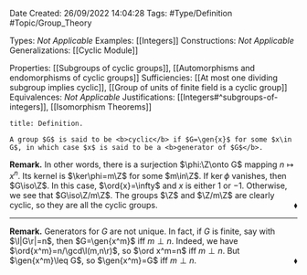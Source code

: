 <div class="topSpace"></div>

Date Created: 26/09/2022 14:04:28
Tags: #Type/Definition #Topic/Group_Theory

Types: <i>Not Applicable</i>
Examples: [[Integers]]
Constructions: <i>Not Applicable</i>
Generalizations: [[Cyclic Module]]

Properties: [[Subgroups of cyclic groups]], [[Automorphisms and endomorphisms of cyclic groups]]
Sufficiencies: [[At most one dividing subgroup implies cyclic]], [[Group of units of finite field is a cyclic group]]
Equivalences: <i>Not Applicable</i>
Justifications: [[Integers#^subgroups-of-integers]], [[Isomorphism Theorems]]

``` ad-Definition
title: Definition.

A group $G$ is said to be <b>cyclic</b> if $G=\gen{x}$ for some $x\in G$, in which case $x$ is said to be a <b>generator of $G$</b>.

```

<b>Remark.</b> In other words, there is a surjection $\phi:\Z\onto G$ mapping $n\mapsto x^n$. Its kernel is $\ker\phi=m\Z$ for some $m\in\Z$. If $\ker\phi$ vanishes, then $G\iso\Z$. In this case, $\ord{x}=\infty$ and $x$ is either $1$ or $-1$. Otherwise, we see that $G\iso\Z/m\Z$. The groups $\Z$ and $\Z/m\Z$ are clearly cyclic, so they are all the cyclic groups.<span style="float:right;">$\blacklozenge$</span>

---

<b>Remark.</b> Generators for $G$ are not unique. In fact, if $G$ is finite, say with $\l|G\r|=n$, then $G=\gen{x^m}$ iff $m\perp n$. Indeed, we have $\ord{x^m}=n/\gcd\l(m,n\r)$, so $\ord x^m=n$ iff $m\perp n$. But $\gen{x^m}\leq G$, so $\gen{x^m}=G$ iff $m\perp n$.<span style="float:right;">$\blacklozenge$</span>
